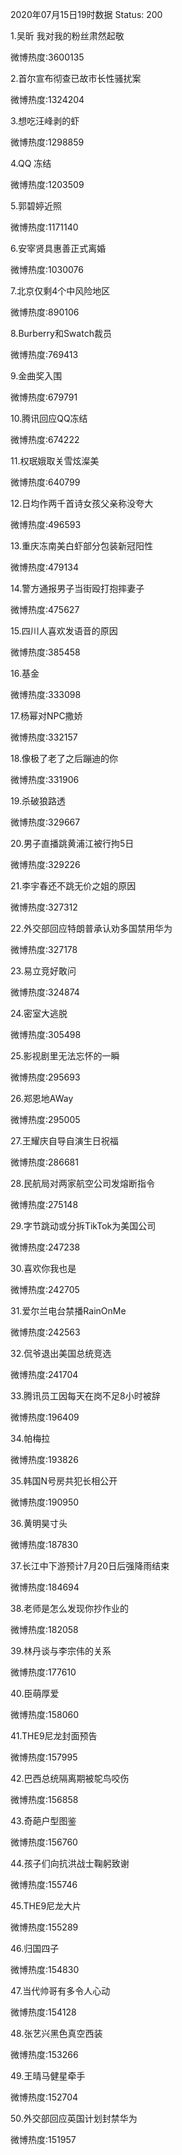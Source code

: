 2020年07月15日19时数据
Status: 200

1.吴昕 我对我的粉丝肃然起敬

微博热度:3600135

2.首尔宣布彻查已故市长性骚扰案

微博热度:1324204

3.想吃汪峰剥的虾

微博热度:1298859

4.QQ 冻结

微博热度:1203509

5.郭碧婷近照

微博热度:1171140

6.安宰贤具惠善正式离婚

微博热度:1030076

7.北京仅剩4个中风险地区

微博热度:890106

8.Burberry和Swatch裁员

微博热度:769413

9.金曲奖入围

微博热度:679791

10.腾讯回应QQ冻结

微博热度:674222

11.权珉娥取关雪炫澯美

微博热度:640799

12.日均作两千首诗女孩父亲称没夸大

微博热度:496593

13.重庆冻南美白虾部分包装新冠阳性

微博热度:479134

14.警方通报男子当街殴打抱摔妻子

微博热度:475627

15.四川人喜欢发语音的原因

微博热度:385458

16.基金

微博热度:333098

17.杨幂对NPC撒娇

微博热度:332157

18.像极了老了之后蹦迪的你

微博热度:331906

19.杀破狼路透

微博热度:329667

20.男子直播跳黄浦江被行拘5日

微博热度:329226

21.李宇春还不跳无价之姐的原因

微博热度:327312

22.外交部回应特朗普承认劝多国禁用华为

微博热度:327178

23.易立竞好敢问

微博热度:324874

24.密室大逃脱

微博热度:305498

25.影视剧里无法忘怀的一瞬

微博热度:295693

26.郑恩地AWay

微博热度:295005

27.王耀庆自导自演生日祝福

微博热度:286681

28.民航局对两家航空公司发熔断指令

微博热度:275148

29.字节跳动或分拆TikTok为美国公司

微博热度:247238

30.喜欢你我也是

微博热度:242705

31.爱尔兰电台禁播RainOnMe

微博热度:242563

32.侃爷退出美国总统竞选

微博热度:241704

33.腾讯员工因每天在岗不足8小时被辞

微博热度:196409

34.帕梅拉

微博热度:193826

35.韩国N号房共犯长相公开

微博热度:190950

36.黄明昊寸头

微博热度:187830

37.长江中下游预计7月20日后强降雨结束

微博热度:184694

38.老师是怎么发现你抄作业的

微博热度:182058

39.林丹谈与李宗伟的关系

微博热度:177610

40.臣萌厚爱

微博热度:158060

41.THE9尼龙封面预告

微博热度:157995

42.巴西总统隔离期被鸵鸟咬伤

微博热度:156858

43.奇葩户型图鉴

微博热度:156760

44.孩子们向抗洪战士鞠躬致谢

微博热度:155746

45.THE9尼龙大片

微博热度:155289

46.归国四子

微博热度:154830

47.当代帅哥有多令人心动

微博热度:154128

48.张艺兴黑色真空西装

微博热度:153266

49.王晴马健星牵手

微博热度:152704

50.外交部回应英国计划封禁华为

微博热度:151957

